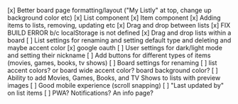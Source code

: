 [x] Better board page formatting/layout ("My Listly" at top, change up background color etc)
[x] List component
[x] Item component
[x] Adding items to lists, removing, updating etc
[x] Drag and drop between lists
[x] FIX BUILD ERROR b/c localStorage is not defined
[x] Drag and drop lists within a board
[ ] List settings for renaming and setting default type and deleting and maybe accent color
[x] google oauth
[ ] User settings for dark/light mode and setting their nickname
[ ] Add buttons for different types of items (movies, games, books, tv shows)
[ ] Board settings for renaming
[ ] list accent colors? or board wide accent color? board background color?
[ ] Ability to add Movies, Games, Books, and TV Shows to lists with preview images
[ ] Good mobile experience (scroll snapping)
[ ] "Last updated by" on list items
[ ] PWA? Notifications? An info page?